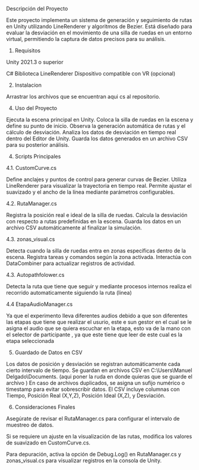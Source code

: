 Descripción del Proyecto

Este proyecto implementa un sistema de generación y seguimiento de rutas en Unity utilizando LineRenderer y algoritmos de Bezier. Está diseñado para evaluar la desviación en el movimiento de una silla de ruedas en un entorno virtual, permitiendo la captura de datos precisos para su análisis.

1. Requisitos

Unity 2021.3 o superior

C#
Biblioteca LineRenderer
Dispositivo compatible con VR (opcional)

2. Instalacion

Arrastrar los archivos que se encuentran aqui cs al repositorio.

4. Uso del Proyecto

Ejecuta la escena principal en Unity.
Coloca la silla de ruedas en la escena y define su punto de inicio.
Observa la generación automática de rutas y el cálculo de desviación.
Analiza los datos de desviación en tiempo real dentro del Editor de Unity.
Guarda los datos generados en un archivo CSV para su posterior análisis.

4. Scripts Principales

4.1. CustomCurve.cs

Define anclajes y puntos de control para generar curvas de Bezier.
Utiliza LineRenderer para visualizar la trayectoria en tiempo real.
Permite ajustar el suavizado y el ancho de la línea mediante parámetros configurables.

4.2. RutaManager.cs

Registra la posición real e ideal de la silla de ruedas.
Calcula la desviación con respecto a rutas predefinidas en la escena.
Guarda los datos en un archivo CSV automáticamente al finalizar la simulación.

4.3. zonas_visual.cs

Detecta cuando la silla de ruedas entra en zonas específicas dentro de la escena.
Registra tareas y comandos según la zona activada.
Interactúa con DataCombiner para actualizar registros de actividad.

4.3.  Autopathfolower.cs

Detecta la ruta que tiene que seguir y mediante procesos internos realiza el recorrido automaticamente siguiendo la ruta (linea)

4.4 EtapaAudioManager.cs

Ya que el experimento lleva diferentes audios debido a que son diferentes las etapas que tiene que realizar el usurio, este e sun gestor en el cual se le asigna el audio que se quiera escuchar en la etapa, esto va de la mano con el selector de participante , ya que este tiene que leer  de este cual es la etapa seleccionada

5. Guardado de Datos en CSV

Los datos de posición y desviación se registran automáticamente cada cierto intervalo de tiempo.
Se guardan en archivos CSV en C:\Users\Manuel Delgado\Documents. (aqui poner la ruda en donde quieras que se guarde el archivo )
En caso de archivos duplicados, se asigna un sufijo numérico o timestamp para evitar sobrescribir datos.
El CSV incluye columnas con Tiempo, Posición Real (X,Y,Z), Posición Ideal (X,Z), y Desviación.

6. Consideraciones Finales

Asegúrate de revisar el RutaManager.cs para configurar el intervalo de muestreo de datos.

Si se requiere un ajuste en la visualización de las rutas, modifica los valores de suavizado en CustomCurve.cs.

Para depuración, activa la opción de Debug.Log() en RutaManager.cs y zonas_visual.cs para visualizar registros en la consola de Unity.
